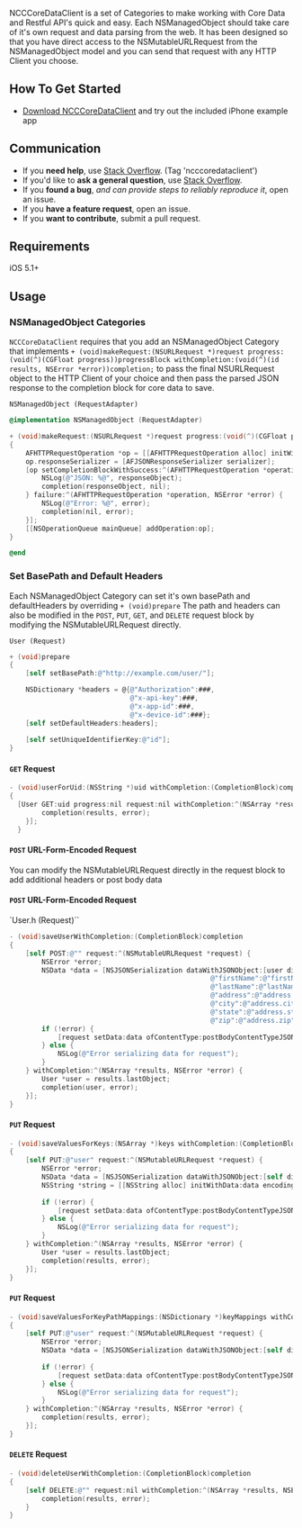 NCCCoreDataClient is a set of Categories to make working with Core Data and Restful API's quick and easy. Each NSManagedObject should take care of it's own request and data parsing from the web. It has been designed so that you have direct access to the NSMutableURLRequest from the NSManagedObject model and you can send that request with any HTTP Client you choose.

## How To Get Started

- [Download NCCCoreDataClient](https://github.com/Browncoat/NCCCoreDataClient/archive/master.zip) and try out the included iPhone example app

## Communication

- If you **need help**, use [Stack Overflow](http://stackoverflow.com/questions/tagged/ncccoredataclient). (Tag 'ncccoredataclient')
- If you'd like to **ask a general question**, use [Stack Overflow](http://stackoverflow.com/questions/tagged/ncccoredataclient).
- If you **found a bug**, _and can provide steps to reliably reproduce it_, open an issue.
- If you **have a feature request**, open an issue.
- If you **want to contribute**, submit a pull request.

## Requirements
iOS 5.1+

## Usage

### NSManagedObject Categories

`NCCCoreDataClient` requires that you add an NSManagedObject Category that implements `+ (void)makeRequest:(NSURLRequest *)request progress:(void(^)(CGFloat progress))progressBlock withCompletion:(void(^)(id results, NSError *error))completion;` to pass the final NSURLRequest object to the HTTP Client of your choice and then pass the parsed JSON response to the completion block for core data to save.

`NSManagedObject (RequestAdapter)`
```objective-c
@implementation NSManagedObject (RequestAdapter)

+ (void)makeRequest:(NSURLRequest *)request progress:(void(^)(CGFloat progress))progressBlock withCompletion:(void(^)(id results, NSError *error))completion
{
    AFHTTPRequestOperation *op = [[AFHTTPRequestOperation alloc] initWithRequest:request];
    op.responseSerializer = [AFJSONResponseSerializer serializer];
    [op setCompletionBlockWithSuccess:^(AFHTTPRequestOperation *operation, id responseObject) {
        NSLog(@"JSON: %@", responseObject);
        completion(responseObject, nil);
    } failure:^(AFHTTPRequestOperation *operation, NSError *error) {
        NSLog(@"Error: %@", error);
        completion(nil, error);
    }];
    [[NSOperationQueue mainQueue] addOperation:op];
}

@end
```

### Set BasePath and Default Headers

Each NSManagedObject Category can set it's own basePath and defaultHeaders by overriding `+ (void)prepare` The path and headers can also be modified in the `POST`, `PUT`, `GET`, and `DELETE` request block by modifying the NSMutableURLRequest directly.

`User (Request)`

```objective-c
+ (void)prepare
{
    [self setBasePath:@"http://example.com/user/"];

    NSDictionary *headers = @{@"Authorization":###,
                              @"x-api-key":###,
                              @"x-app-id":###,
                              @"x-device-id":###};
    [self setDefaultHeaders:headers];
    
    [self setUniqueIdentifierKey:@"id"];
}
```

#### `GET` Request

```objective-c
- (void)userForUid:(NSString *)uid withCompletion:(CompletionBlock)completion
{
  [User GET:uid progress:nil request:nil withCompletion:^(NSArray *results, NSError *error) {
        completion(results, error);
    }];
  }
```

#### `POST` URL-Form-Encoded Request

You can modify the NSMutableURLRequest directly in the request block to add additional headers or post body data

#### `POST` URL-Form-Encoded Request

`User.h (Request)``
```objective-c
- (void)saveUserWithCompletion:(CompletionBlock)completion
{
    [self POST:@"" request:^(NSMutableURLRequest *request) {
        NSError *error;
        NSData *data = [NSJSONSerialization dataWithJSONObject:[user dictionaryWithAttributeToKeyValuePathMappings:@{@"email":@"email",
                                                  @"firstName":@"firstName",
                                                  @"lastName":@"lastName",
                                                  @"address":@"address.street",
                                                  @"city":@"address.city",
                                                  @"state":@"address.state",
                                                  @"zip":@"address.zip",] options:0 error:&error];
        if (!error) {
            [request setData:data ofContentType:postBodyContentTypeJSON];
        } else {
            NSLog(@"Error serializing data for request");
        }
    } withCompletion:^(NSArray *results, NSError *error) {
        User *user = results.lastObject;
        completion(user, error);
    }];
}
```

#### `PUT` Request
```objective-c
- (void)saveValuesForKeys:(NSArray *)keys withCompletion:(CompletionBlock)completion
{
    [self PUT:@"user" request:^(NSMutableURLRequest *request) {
        NSError *error;
        NSData *data = [NSJSONSerialization dataWithJSONObject:[self dictionaryForKeys:keys] options:0 error:&error];
        NSString *string = [[NSString alloc] initWithData:data encoding:NSUTF8StringEncoding];
        
        if (!error) {
            [request setData:data ofContentType:postBodyContentTypeJSON];
        } else {
            NSLog(@"Error serializing data for request");
        }
    } withCompletion:^(NSArray *results, NSError *error) {
        User *user = results.lastObject;
        completion(results, error);
    }];
}
```

#### `PUT` Request
```objective-c
- (void)saveValuesForKeyPathMappings:(NSDictionary *)keyMappings withCompletion:(CompletionBlock)completion
{
    [self PUT:@"user" request:^(NSMutableURLRequest *request) {
        NSError *error;
        NSData *data = [NSJSONSerialization dataWithJSONObject:[self dictionaryWithAttributeToKeyPathMappings:keyMappings] options:0 error:&error];
        
        if (!error) {
            [request setData:data ofContentType:postBodyContentTypeJSON];
        } else {
            NSLog(@"Error serializing data for request");
        }
    } withCompletion:^(NSArray *results, NSError *error) {
        completion(results, error);
    }];
}
```

#### `DELETE` Request
```objective-c
- (void)deleteUserWithCompletion:(CompletionBlock)completion
{
    [self DELETE:@"" request:nil withCompletion:^(NSArray *results, NSError *error) {
        completion(results, error);
    }
}
```